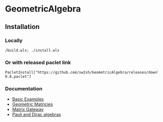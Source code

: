 # GeometricAlgebra

## Installation

### Locally

```
/build.wls; ./install.wls
```

### Or with released paclet link
```
PacletInstall["https://github.com/sw1sh/GeometricAlgebra/releases/download/0.8/GeometricAlgebra-0.8.paclet"]
```

### Documentation

* [Basic Examples](https://www.wolframcloud.com/obj/murzin.nikolay/Published/Tutorial.nb)
* [Geometric Matricies](https://www.wolframcloud.com/obj/murzin.nikolay/Published/GeometricMatrix.nb)
* [Matrix Gateway](https://www.wolframcloud.com/obj/murzin.nikolay/Published/MatrixGateway.nb)
* [Pauli and Dirac algebras](https://www.wolframcloud.com/obj/murzin.nikolay/Published/PauliDirac.nb)